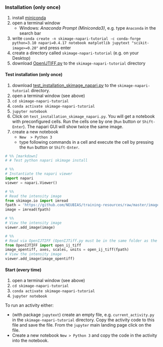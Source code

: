 ### Installation (only once)

1. install [miniconda](https://docs.conda.io/en/latest/miniconda.html)
1. open a terminal window
	* Windows: *Anaconda Prompt (Miniconda3)*, e.g. type `Anaconda` in the search bar
1. write `conda create -n skimage-napari-tutorial -c conda-forge python=3.10 napari=0.4.17 notebook matplotlib jupytext "scikit-image>=0.20"` and press enter
1. create a directory called `skimage-napari-tutorial` (e.g. on your Desktop)
1. download [OpenIJTIFF.py](https://neubias.github.io/training-resources/functions/OpenIJTIFF.py) to the `skimage-napari-tutorial` directory

#### Test installation (only once) 
1. download [test_installation_skimage_napari.py](https://neubias.github.io/training-resources/functions/test_installation_skimage_napari.py) to 
the `skimage-napari-tutorial` directory.
1. open a terminal window (see above)
1. `cd skimage-napari-tutorial`
1. `conda activate skimage-napari-tutorial`
1. `jupyter notebook`
1. Click on `test_installation_skimage_napari.py`. You will get a notebook with preconfigured cells. Run the cells one by one (`Run` button or `Shift-Enter`). 
The napari GUI will show twice the same image.
1. create a new notebook
	- `New  > Python 3`
    - type following commands in a cell and execute the cell by pressing the `Run` button or `Shift-Enter`.

``` python
# %% [markdown]
# # Test python napari skimage install

# %%
# Instantiate the napari viewer
import napari
viewer = napari.Viewer()

# %%
# Read the intensity image
from skimage.io import imread
fpath = 'https://github.com/NEUBIAS/training-resources/raw/master/image_data/xy_8bit__two_cells.tif'
image = imread(fpath)

# %%
# View the intensity image
viewer.add_image(image)

# %% 
# Read via OpenIJTIFF (OpenIJTiff.py must be in the same folder as the notebook path)
from OpenIJTIFF import open_ij_tiff
image_opentiff, axes, scales, units = open_ij_tiff(fpath)
# View the intensity image
viewer.add_image(image_opentiff)
```


#### Start (every time)
1. open a terminal window (see above)
1. `cd skimage-napari-tutorial`
1. `conda activate skimage-napari-tutorial`
1. `jupyter notebook`

To run an activity either: 
 * (with package `jupytext`) create an empty file, e.g. `current_activity.py` in the `skimage-napari-tutorial` directory. 
	Copy the activity code to this file and save the file. From the `jupyter` main landing page click on the file.
 *  Create a new notebook `New > Python 3` and copy the code in the activity into the notebook.
